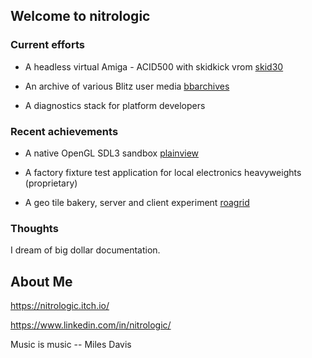 ## Welcome to nitrologic

### Current efforts

* A headless virtual Amiga - ACID500 with skidkick vrom [skid30](https://github.com/nitrologic/skid30)

* An archive of various Blitz user media [bbarchives](https://github.com/nitrologic/bbarchives)

* A diagnostics stack for platform developers

### Recent achievements

* A native OpenGL SDL3 sandbox [plainview](https://github.com/nitrologic/plainview)

* A factory fixture test application for local electronics heavyweights (proprietary)

* A geo tile bakery, server and client experiment  [roagrid](https://github.com/nitrologic/roagrid)

### Thoughts

I dream of big dollar documentation.

## About Me

https://nitrologic.itch.io/

https://www.linkedin.com/in/nitrologic/


Music is music -- Miles Davis
